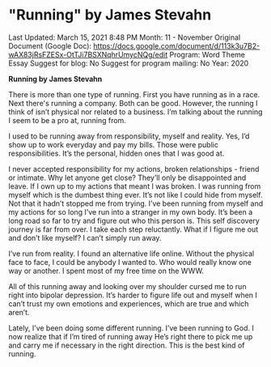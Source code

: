 # "Running" by James Stevahn

Last Updated: March 15, 2021 8:48 PM
Month: 11 - November
Original Document (Google Doc): https://docs.google.com/document/d/113k3u7B2-wAX83jRsFZESx-OtTJi7BSXNqhrUmycNQg/edit
Program: Word Theme Essay
Suggest for blog: No
Suggest for program mailing: No
Year: 2020

**Running by James Stevahn**

There is more than one type of running. First you have running as in a race. Next there's running a company. Both can be good. However, the running I think of isn’t physical nor related to a business. I’m talking about the running I seem to be a pro at, running from.

I used to be running away from responsibility, myself and reality. Yes, I’d show up to work everyday and pay my bills. Those were public responsibilities. It’s the personal, hidden ones that I was good at.

I never accepted responsibility for my actions, broken relationships - friend or intimate. Why let anyone get close? They’ll only be disappointed and leave. If I own up to my actions that meant I was broken. I was running from myself which is the dumbest thing ever. It’s not like I could hide from myself. Not that it hadn’t stopped me from trying. I’ve been running from myself and my actions for so long I’ve run into a stranger in my own body. It’s been a long road so far to try and figure out who this person is. This self discovery journey is far from over. I take each step reluctantly. What if I figure me out and don’t like myself? I can’t simply run away.

I’ve run from reality. I found an alternative life online. Without the physical face to face, I could be anybody I wanted to. Who would really know one way or another. I spent most of my free time on the WWW.

All of this running away and looking over my shoulder cursed me to run right into bipolar depression. It’s harder to figure life out and myself when I can’t trust my own emotions and experiences, which are true and which aren’t.

Lately, I’ve been doing some different running. I’ve been running to God. I now realize that if I’m tired of running away He’s right there to pick me up and carry me if necessary in the right direction. This is the best kind of running.
